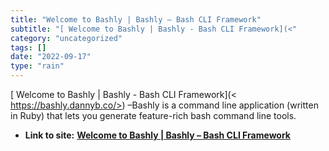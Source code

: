 ```yaml
---
title: "Welcome to Bashly | Bashly – Bash CLI Framework"
subtitle: "[ Welcome to Bashly | Bashly - Bash CLI Framework](<"
category: "uncategorized"
tags: []
date: "2022-09-17"
type: "rain"
---
```

[ Welcome to Bashly | Bashly - Bash CLI Framework](<
https://bashly.dannyb.co/>) –Bashly is a command line application (written in
Ruby) that lets you generate feature-rich bash command line tools.


* **Link to site:** **[Welcome to Bashly | Bashly – Bash CLI Framework](None)**